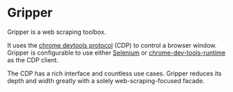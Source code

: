 # Gripper

Gripper is a web scraping toolbox.

It uses the [chrome devtools protocol](https://chromedevtools.github.io/devtools-protocol/) (CDP) to control a browser window.
Gripper is configurable to use either [Selenium](https://github.com/SeleniumHQ)
or [chrome-dev-tools-runtime](https://github.com/BaristaLabs/chrome-dev-tools-runtime) as the CDP client.

The CDP has a rich interface and countless use cases. Gripper reduces its depth and width greatly with a solely web-scraping-focused facade.
